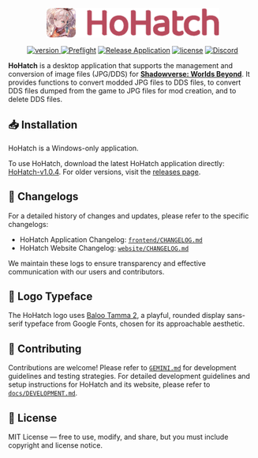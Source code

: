 <p align="center">
  <a href="https://hohatch.draco.moe" target="_blank">
    <picture>
      <source media="(prefers-color-scheme: dark)" srcset="https://raw.githubusercontent.com/dracoboost/hohatch/refs/heads/master/images/hohatch-logo-dark.png">
      <img alt="HoHatch" src="https://raw.githubusercontent.com/dracoboost/hohatch/refs/heads/master/images/hohatch-logo-light.png" height="60">
    </picture>
  </a>

  <p align="center">
    <a href="https://github.com/dracoboost/hohatch/releases"><img alt="version" src="https://img.shields.io/badge/version-1.0.4-b7465a"</a>
    <a href="https://github.com/dracoboost/hohatch/actions/workflows/preflight.yml"><img alt="Preflight" src="https://github.com/dracoboost/hohatch/actions/workflows/preflight.yml/badge.svg"></a>
    <a href="https://github.com/dracoboost/hohatch/actions/workflows/release.yml"><img alt="Release Application" src="https://github.com/dracoboost/hohatch/actions/workflows/release.yml/badge.svg"></a>
    <a href="https://github.com/dracoboost/hohatch/blob/master/LICENSE"><img alt="license" src="https://img.shields.io/badge/license-MIT-lightgrey.svg"></a>
    <a href="https://discord.gg/fEUMrTGb23" target="_blank"><img alt="Discord" src="https://img.shields.io/discord/1408725175532519448"></a>
  </p>
</p>

**HoHatch** is a desktop application that supports the management and conversion of image files (JPG/DDS) for [**Shadowverse: Worlds Beyond**](https://shadowverse-wb.com/). It provides functions to convert modded JPG files to DDS files, to convert DDS files dumped from the game to JPG files for mod creation, and to delete DDS files.

## 📥 Installation

HoHatch is a Windows-only application.

To use HoHatch, download the latest HoHatch application directly: [HoHatch-v1.0.4](https://github.com/dracoboost/hohatch/releases/latest/download/HoHatch-v1.0.4.zip). For older versions, visit the [releases page](https://github.com/dracoboost/hohatch/releases).

## 📄 Changelogs

For a detailed history of changes and updates, please refer to the specific changelogs:

- HoHatch Application Changelog: [`frontend/CHANGELOG.md`](frontend/CHANGELOG.md)
- HoHatch Website Changelog: [`website/CHANGELOG.md`](website/CHANGELOG.md)

We maintain these logs to ensure transparency and effective communication with our users and contributors.

## 🎨 Logo Typeface

The HoHatch logo uses [Baloo Tamma 2](https://fonts.google.com/specimen/Baloo+Tamma+2?preview.text=HoHatch&query=Baloo+Tamma+2), a playful, rounded display sans-serif typeface from Google Fonts, chosen for its approachable aesthetic.

## 🤝 Contributing

Contributions are welcome! Please refer to [`GEMINI.md`](GEMINI.md) for development guidelines and testing strategies.
For detailed development guidelines and setup instructions for HoHatch and its website, please refer to [`docs/DEVELOPMENT.md`](docs/DEVELOPMENT.md).

## 📜 License

MIT License ― free to use, modify, and share, but you must include copyright and license notice.
